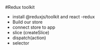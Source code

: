 #Redux toolkit
- install @reduxjs/toolkit and react -redux
- Build our store
- connect store to app
- slice (createSlice)
- dispatch(action)
- selector
